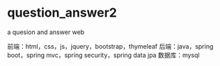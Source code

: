 # question_answer2
a quesion and answer web

前端：html，css，js，jquery，bootstrap，thymeleaf
后端：java，spring boot，spring mvc，spring security，spring data jpa
数据库：mysql
